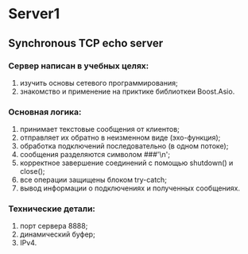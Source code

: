 # Server1
## Synchronous TCP echo server

### Сервер написан в учебных целях: 
  1. изучить основы сетевого программирования;
  2. знакомство и применение на приктике библиоткеи Boost.Asio.

### Основная логика:
  1. принимает текстовые сообщения от клиентов;
  2. отправляет их обратно в неизменном виде (эхо-функция);
  3. обработка подключений последовательно (в одном потоке);
  4. сообщения разделяются символом  ###'\n';
  5. корректное завершение соединений с помощью shutdown() и close();
  6. все операции защищены блоком try-catch;
  7. вывод информации о подключениях и полученных сообщениях.

### Технические детали:
  1. порт сервера 8888;
  2. динамический буфер;
  3. IPv4.

